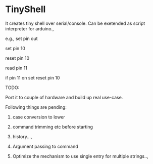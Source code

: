 # TinyShell
It creates tiny shell over serial/console.
Can be exetended as script interpreter for arduino.,


e.g.,
set pin out

set pin 10

reset pin 10

read pin 11

if pin 11 on set reset pin 10

TODO:

Port it to couple of hardware and build up real use-case.

Following things are pending:

1)  case conversion to lower

2)  command trimming etc before starting

3)	history...,

4)  Argument passing to command

5)	Optimize the mechanism to use single entry for multiple strings..,
